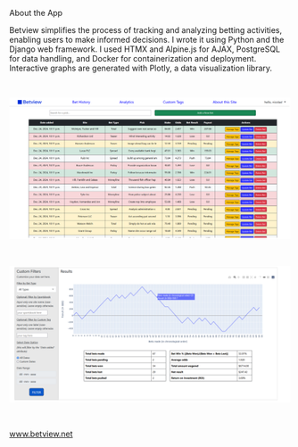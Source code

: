 About the App

Betview simplifies the process of tracking and analyzing betting activities, enabling users to make informed decisions. I wrote it using Python and the Django web framework. I used HTMX and Alpine.js for AJAX, PostgreSQL for data handling, and Docker for containerization and deployment. Interactive graphs are generated with Plotly, a data visualization library. 

&nbsp;
&nbsp;

![alt text](static/bv-ss1.png)

&nbsp;
&nbsp;

![alt text](static/BV-AP.png)

&nbsp;
&nbsp;

www.betview.net